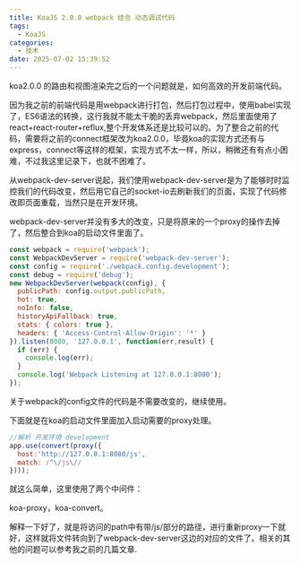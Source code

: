 ```yaml
---
title: KoaJS 2.0.0 webpack 结合 动态调试代码
tags:
  - KoaJS
categories:
  - 技术
date: 2025-07-02 15:39:52
---
```


koa2.0.0 的路由和视图渲染完之后的一个问题就是，如何高效的开发前端代码。

因为我之前的前端代码是用webpack进行打包，然后打包过程中，使用babel实现了，ES6语法的转换，这行我就不能太干脆的丢弃webpack，然后里面使用了react+react-router+reflux,整个开发体系还是比较可以的。为了整合之前的代码，需要将之前的connect框架改为koa2.0.0，毕竟koa的实现方式还有与express，connect等这样的框架，实现方式不太一样，所以，稍微还有有点小困难，不过我这里记录下，也就不困难了。

从webpack-dev-server说起，我们使用webpack-dev-server是为了能够时时监控我们的代码改变，然后用它自己的socket-io去刷新我们的页面，实现了代码修改即页面重载，当然只是在开发环境。

webpack-dev-server并没有多大的改变，只是将原来的一个proxy的操作去掉了，然后整合到koa的启动文件里面了。

```javascript
const webpack = require('webpack');
const WebpackDevServer = require('webpack-dev-server');
const config = require('./webpack.config.development');
const debug = require('debug');
new WebpackDevServer(webpack(config), {
  publicPath: config.output.publicPath,
  hot: true,
  noInfo: false,
  historyApiFallback: true,
  stats: { colors: true },
  headers: { 'Access-Control-Allow-Origin': '*' }
}).listen(8080, '127.0.0.1', function(err,result) {
  if (err) {
    console.log(err);
  }
  console.log('Webpack Listening at 127.0.0.1:8080');
});
```

关于webpack的config文件的代码是不需要改变的，继续使用。

下面就是在koa的启动文件里面加入启动需要的proxy处理。

```javascript
//解析 开发环境 development
app.use(convert(proxy({
  host:'http://127.0.0.1:8080/js',
  match: /^\/js\//
})));
```

就这么简单，这里使用了两个中间件：

koa-proxy，koa-convert。

解释一下好了，就是将访问的path中有带/js/部分的路径，进行重新proxy一下就好，这样就将文件转向到了webpack-dev-server这边的对应的文件了。相关的其他的问题可以参考我之前的几篇文章.


